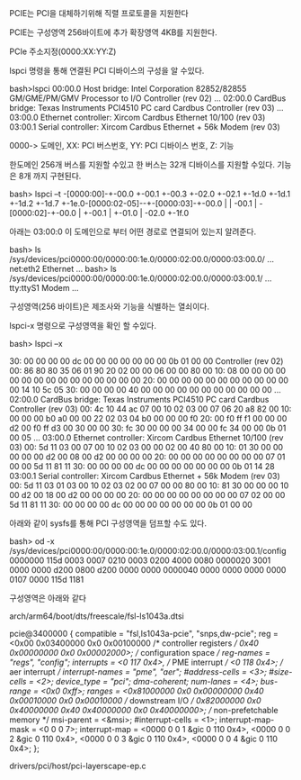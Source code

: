 PCIE는 PCI을 대체하기위해 직렬 프로토콜을 지원한다



PCIE는 구성영역 256바이트에 추가 확장영역 4KB를 지원한다.



PCIe 주소지정(0000:XX:YY:Z)



lspci 명령을 통해 연결된 PCI 디바이스의 구성을 알 수있다.

bash>lspci
00:00.0 Host bridge: Intel Corporation 82852/82855 GM/GME/PM/GMV Processor to I/O
Controller (rev 02)
...
02:00.0 CardBus bridge: Texas Instruments PCI4510 PC card Cardbus Controller (rev 03)
...
03:00.0 Ethernet controller: Xircom Cardbus Ethernet 10/100 (rev 03)
03:00.1 Serial controller: Xircom Cardbus Ethernet + 56k Modem (rev 03)



0000-> 도메인, XX: PCI 버스번호, YY: PCI 디바이스 번호, Z: 기능

한도메인 256개 버스를 지원할 수있고 한 버스는 32개 디바이스를 지원할 수있다. 기능은 8개 까지 구현된다.



bash> lspci –t
-[0000:00]-+-00.0
+-00.1
+-00.3
+-02.0
+-02.1
+-1d.0
+-1d.1
+-1d.2
+-1d.7
+-1e.0-[0000:02-05]--+-[0000:03]-+-00.0
| | \-00.1
| \-[0000:02]-+-00.0
| +-00.1
| +-01.0
| \-02.0
+-1f.0

아래는 03:00:0 이 도메인으로 부터 어떤 경로로 연결되어 있는지 알려준다.

bash> ls /sys/devices/pci0000:00/0000:00:1e.0/0000:02:00.0/0000:03:00.0/
...
net:eth2 Ethernet
...
bash> ls /sys/devices/pci0000:00/0000:00:1e.0/0000:02:00.0/0000:03:00.1/
...
tty:ttyS1 Modem
...



구성영역(256 바이트)은 제조사와 기능을 식별하는 열쇠이다.

lspci-x 명령으로 구성영역을 확인 할 수있다.



bash> lspci –x

30: 00 00 00 00 dc 00 00 00 00 00 00 00 0b 01 00 00
Controller (rev 02)
00: 86 80 80 35 06 01 90 20 02 00 00 06 00 00 80 00
10: 08 00 00 00 00 00 00 00 00 00 00 00 00 00 00 00
20: 00 00 00 00 00 00 00 00 00 00 00 00 14 10 5c 05
30: 00 00 00 00 40 00 00 00 00 00 00 00 00 00 00 00
...
02:00.0 CardBus bridge: Texas Instruments PCI4510 PC card Cardbus Controller (rev 03)
00: 4c 10 44 ac 07 00 10 02 03 00 07 06 20 a8 82 00
10: 00 00 00 b0 a0 00 00 22 02 03 04 b0 00 00 00 f0
20: 00 f0 ff f1 00 00 00 d2 00 f0 ff d3 00 30 00 00
30: fc 30 00 00 00 34 00 00 fc 34 00 00 0b 01 00 05
...
03:00.0 Ethernet controller: Xircom Cardbus Ethernet 10/100 (rev 03)
00: 5d 11 03 00 07 00 10 02 03 00 00 02 00 40 80 00
10: 01 30 00 00 00 00 00 d2 00 08 00 d2 00 00 00 00
20: 00 00 00 00 00 00 00 00 07 01 00 00 5d 11 81 11
30: 00 00 00 00 dc 00 00 00 00 00 00 00 0b 01 14 28
03:00.1 Serial controller: Xircom Cardbus Ethernet + 56k Modem (rev 03)
00: 5d 11 03 01 03 00 10 02 03 02 00 07 00 00 80 00
10: 81 30 00 00 00 10 00 d2 00 18 00 d2 00 00 00 00
20: 00 00 00 00 00 00 00 00 07 02 00 00 5d 11 81 11
30: 00 00 00 00 dc 00 00 00 00 00 00 00 0b 01 00 00



아래와 같이 sysfs를 통해 PCI 구성영역을 덤프할 수도 있다.

bash> od -x /sys/devices/pci0000:00/0000:00:1e.0/0000:02:00.0/0000:03:00.1/config
0000000 115d 0003 0007 0210 0003 0200 4000 0080
0000020 3001 0000 0000 d200 0800 d200 0000 0000
0000040 0000 0000 0000 0000 0107 0000 115d 1181



구성영역은 아래와 같다



arch/arm64/boot/dts/freescale/fsl-ls1043a.dtsi

pcie@3400000 {
                        compatible = "fsl,ls1043a-pcie", "snps,dw-pcie";
                        reg = <0x00 0x03400000 0x0 0x00100000   /* controller registers */
                               0x40 0x00000000 0x0 0x00002000>; /* configuration space */
                        reg-names = "regs", "config";
                        interrupts = <0 117 0x4>, /* PME interrupt */
                                         <0 118 0x4>; /* aer interrupt */
                        interrupt-names = "pme", "aer";
                        #address-cells = <3>;
                        #size-cells = <2>;
                        device_type = "pci";
                        dma-coherent;
                        num-lanes = <4>;
                        bus-range = <0x0 0xff>;
                        ranges = <0x81000000 0x0 0x00000000 0x40 0x00010000 0x0 0x00010000   /* downstream I/O */
                                  0x82000000 0x0 0x40000000 0x40 0x40000000 0x0 0x40000000>; /* non-prefetchable memory */
                        msi-parent = <&msi>;
                        #interrupt-cells = <1>;
                        interrupt-map-mask = <0 0 0 7>;
                        interrupt-map = <0000 0 0 1 &gic 0 110 0x4>,
                                        <0000 0 0 2 &gic 0 110 0x4>,
                                        <0000 0 0 3 &gic 0 110 0x4>,
                                        <0000 0 0 4 &gic 0 110 0x4>;
                };




drivers/pci/host/pci-layerscape-ep.c

